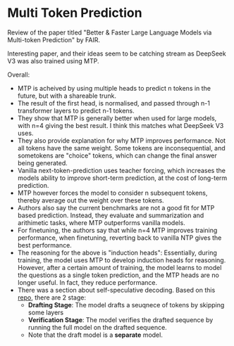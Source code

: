 # Multi Token Prediction

Review of the paper titled "Better & Faster Large Language Models via Multi-token Prediction" by FAIR.

Interesting paper, and their ideas seem to be catching stream as DeepSeek V3 was also trained using MTP.

Overall:

- MTP is acheived by using multiple heads to predict n tokens in the future, but with a shareable trunk.
- The result of the first head, is normalised, and passed through n-1 transformer layers to predict n-1 tokens.
- They show that MTP is generally better when used for large models, with n=4 giving the best result. I think this matches what DeepSeek V3 uses.
- They also provide explanation for why MTP improves performance. Not all tokens have the same weight. Some tokens are inconsequential, and sometokens are "choice" tokens, which can change the final answer being generated.
- Vanilla next-token-prediction uses teacher forcing, which increases the models ability to improve short-term prediction, at the cost of long-term prediction. 
- MTP however forces the model to consider n subsequent tokens, thereby average out the weight over these tokens. 
- Authors also say the current benchmarks are not a good fit for MTP based prediction. Instead, they evaluate and summarization and arithimetic tasks, where MTP outperforms vanilla models.
- For finetuning, the authors say that while n=4 MTP improves training performance, when finetuning, reverting back to vanilla NTP gives the best performance.
- The reasoning for the above is "induction heads": Essentially, during training, the model uses MTP to develop induction heads for reasoning. However, after a certain amount of training, the model learns to model the questions as a single token prediction, and the MTP heads are no longer useful. In fact, they reduce performance.
- There was a section about self-speculative decoding. Based on this [repo](https://github.com/dilab-zju/self-speculative-decoding), there are 2 stage:
  - **Drafting Stage**: The model drafts a seuqnece of tokens by skipping some layers
  - **Verification Stage**: The model verifies the drafted sequence by running the full model on the drafted sequence.
  - Note that the draft model is a **separate** model.
